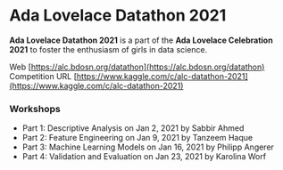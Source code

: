 # Ada Lovelace Datathon 2021

<strong>Ada Lovelace Datathon 2021</strong> is a part of the <strong>Ada Lovelace Celebration 2021</strong> to foster the enthusiasm of girls in data science. 

Web [https://alc.bdosn.org/datathon](https://alc.bdosn.org/datathon)  
Competition URL [https://www.kaggle.com/c/alc-datathon-2021](https://www.kaggle.com/c/alc-datathon-2021)

### Workshops
- Part 1: Descriptive Analysis on Jan 2, 2021 by Sabbir Ahmed
- Part 2: Feature Engineering on Jan 9, 2021 by Tanzeem Haque
- Part 3: Machine Learning Models on Jan 16, 2021 by Philipp Angerer
- Part 4: Validation and Evaluation on Jan 23, 2021 by Karolina Worf
